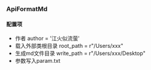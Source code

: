 ### ApiFormatMd
#### 配置项
- 作者 author = '江火似流萤'
- 载入外部类根目录 root_path = r"/Users/xxx"
- 生成md文件目录 write_path = r"/Users/xxx/Desktop"
- 参数写入param.txt 